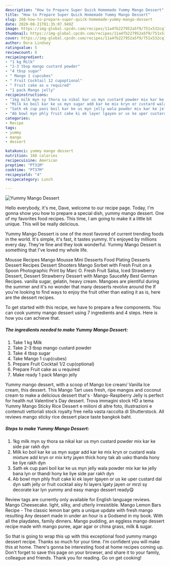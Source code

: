 ```yaml
---
description: "How to Prepare Super Quick Homemade Yummy Mango Dessert"
title: "How to Prepare Super Quick Homemade Yummy Mango Dessert"
slug: 268-how-to-prepare-super-quick-homemade-yummy-mango-dessert
date: 2020-08-21T01:35:07.949Z
image: https://img-global.cpcdn.com/recipes/11a4fb227952a5f9/751x532cq70/yummy-mango-dessert-recipe-main-photo.jpg
thumbnail: https://img-global.cpcdn.com/recipes/11a4fb227952a5f9/751x532cq70/yummy-mango-dessert-recipe-main-photo.jpg
cover: https://img-global.cpcdn.com/recipes/11a4fb227952a5f9/751x532cq70/yummy-mango-dessert-recipe-main-photo.jpg
author: Dora Lindsey
ratingvalue: 5
reviewcount: 8
recipeingredient:
- "1 kg Milk"
- "2-3 tbsp mango custard powder"
- "4 tbsp sugar"
- " Mango 1 cupcubes"
- " Fruit Cocktail 12 cupoptional"
- " Fruit cake as u required"
- "1 pack Mango jelly"
recipeinstructions:
- "1kg milk myn sy thora sa nikal kar us myn custard powder mix kar ke side par rakh dyn"
- "Milk ko boil kar ke us myn sugar add kar ke mix kryn or custard wala mixture add kryn or mix krty jayen thick hony tak ab usko thanda hony ke liye rakh dyn"
- "Sath ek cup pani boil kar ke us myn jelly wala powder mix kar ke jelly bana lyn or thandi hony ke liye side par rakh dyn"
- "Ab bowl myn phly fruit cake ki ek layer lgayen or us ke uper custard dal dyn sath jelly or fruit cocktail aisy hi layers lgaty jayen or mrzi sy decorate kar lyn yummy and easy mango dessert ready😋"
categories:
- Recipe
tags:
- yummy
- mango
- dessert

katakunci: yummy mango dessert 
nutrition: 168 calories
recipecuisine: American
preptime: "PT31M"
cooktime: "PT37M"
recipeyield: "4"
recipecategory: Lunch

---
```



![Yummy Mango Dessert](https://img-global.cpcdn.com/recipes/11a4fb227952a5f9/751x532cq70/yummy-mango-dessert-recipe-main-photo.jpg)

Hello everybody, it's me, Dave, welcome to our recipe page. Today, I'm gonna show you how to prepare a special dish, yummy mango dessert. One of my favorites food recipes. This time, I am going to make it a little bit unique. This will be really delicious.

Yummy Mango Dessert is one of the most favored of current trending foods in the world. It's simple, it's fast, it tastes yummy. It's enjoyed by millions every day. They're fine and they look wonderful. Yummy Mango Dessert is something that I've loved my whole life.

Mousse Recipes Mango Mousse Mini Desserts Food Plating Desserts Dessert Recipes Dessert Shooters Mango Sorbet with Fresh Fruit on a Spoon Photographic Print by Marc O. Fresh Fruit Salsa, Iced Strawberry Dessert, Dessert Strawberry Dessert with Mango SauceMy Best German Recipes. vanilla sugar, gelatin, heavy cream. Mangoes are plentiful during the summer and it&#39;s no wonder that many desserts revolve around the If you&#39;re looking to find ways to enjoy the fruit other than eating it as is, here are the dessert recipes.


To get started with this recipe, we have to prepare a few components. You can cook yummy mango dessert using 7 ingredients and 4 steps. Here is how you can achieve that.

<!--inarticleads1-->

##### The ingredients needed to make Yummy Mango Dessert:

1. Take 1 kg Milk
1. Take 2-3 tbsp mango custard powder
1. Take 4 tbsp sugar
1. Take  Mango 1 cup(cubes)
1. Prepare  Fruit Cocktail 1/2 cup(optional)
1. Prepare  Fruit cake as u required
1. Make ready 1 pack Mango jelly


Yummy mango dessert, with a scoop of Mango Ice cream/ Vanilla Ice cream, this dessert. This Mango Tart uses fresh, ripe mangos and coconut cream to make a delicious dessert that&#39;s · Mango-Raspberry Jelly is perfect for health nut Valentine&#39;s Day dessert. Trova immagini stock HD a tema Yummy Mango Sticky Rice Dessert e milioni di altre foto, illustrazioni e contenuti vettoriali stock royalty free nella vasta raccolta di Shutterstock. All reviews mango sticky rice dessert place taste bangkok baht. 

<!--inarticleads2-->

##### Steps to make Yummy Mango Dessert:

1. 1kg milk myn sy thora sa nikal kar us myn custard powder mix kar ke side par rakh dyn
1. Milk ko boil kar ke us myn sugar add kar ke mix kryn or custard wala mixture add kryn or mix krty jayen thick hony tak ab usko thanda hony ke liye rakh dyn
1. Sath ek cup pani boil kar ke us myn jelly wala powder mix kar ke jelly bana lyn or thandi hony ke liye side par rakh dyn
1. Ab bowl myn phly fruit cake ki ek layer lgayen or us ke uper custard dal dyn sath jelly or fruit cocktail aisy hi layers lgaty jayen or mrzi sy decorate kar lyn yummy and easy mango dessert ready😋


Review tags are currently only available for English language reviews. Mango Cheesecake. light, silky, and utterly irresistible. Mango Lemon Bars Recipe - The classic lemon bar gets a unique update with fresh mango resulting Any dessert made in under an hour is a Godsend in my book. With all the playdates, family dinners. Mango pudding, an eggless mango dessert recipe made with mango puree, agar agar or china grass, milk &amp; sugar. 

So that is going to wrap this up with this exceptional food yummy mango dessert recipe. Thanks so much for your time. I'm confident you will make this at home. There's gonna be interesting food at home recipes coming up. Don't forget to save this page on your browser, and share it to your family, colleague and friends. Thank you for reading. Go on get cooking!

